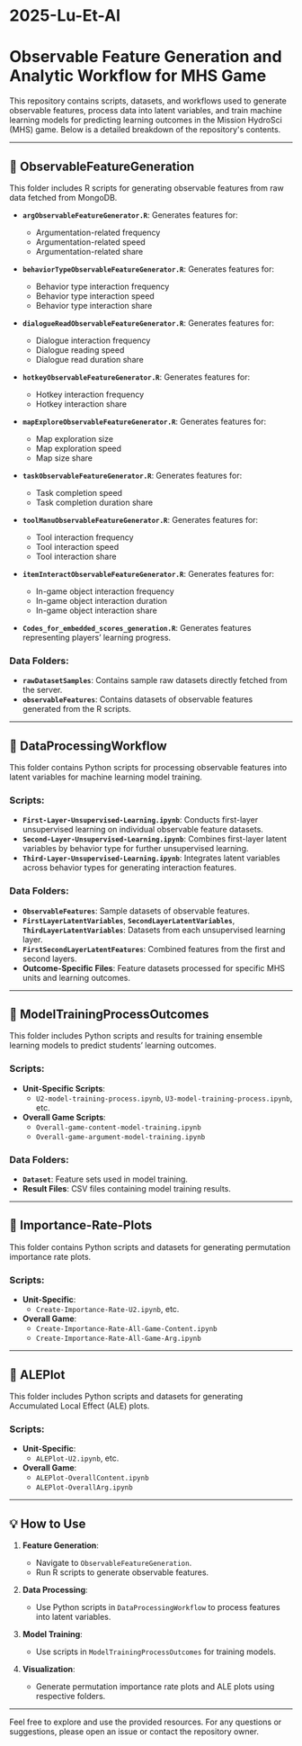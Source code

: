 # 2025-Lu-Et-Al

# Observable Feature Generation and Analytic Workflow for MHS Game

This repository contains scripts, datasets, and workflows used to generate observable features, process data into latent variables, and train machine learning models for predicting learning outcomes in the Mission HydroSci (MHS) game. Below is a detailed breakdown of the repository's contents.

---

## 📂 ObservableFeatureGeneration

This folder includes R scripts for generating observable features from raw data fetched from MongoDB.

- **`argObservableFeatureGenerator.R`**: Generates features for:
  - Argumentation-related frequency
  - Argumentation-related speed
  - Argumentation-related share

- **`behaviorTypeObservableFeatureGenerator.R`**: Generates features for:
  - Behavior type interaction frequency
  - Behavior type interaction speed
  - Behavior type interaction share

- **`dialogueReadObservableFeatureGenerator.R`**: Generates features for:
  - Dialogue interaction frequency
  - Dialogue reading speed
  - Dialogue read duration share

- **`hotkeyObservableFeatureGenerator.R`**: Generates features for:
  - Hotkey interaction frequency
  - Hotkey interaction share

- **`mapExploreObservableFeatureGenerator.R`**: Generates features for:
  - Map exploration size
  - Map exploration speed
  - Map size share

- **`taskObservableFeatureGenerator.R`**: Generates features for:
  - Task completion speed
  - Task completion duration share

- **`toolManuObservableFeatureGenerator.R`**: Generates features for:
  - Tool interaction frequency
  - Tool interaction speed
  - Tool interaction share

- **`itemInteractObservableFeatureGenerator.R`**: Generates features for:
  - In-game object interaction frequency
  - In-game object interaction duration
  - In-game object interaction share

- **`Codes_for_embedded_scores_generation.R`**: Generates features representing players’ learning progress.

### Data Folders:
- **`rawDatasetSamples`**: Contains sample raw datasets directly fetched from the server.
- **`observableFeatures`**: Contains datasets of observable features generated from the R scripts.

---

## 📂 DataProcessingWorkflow

This folder contains Python scripts for processing observable features into latent variables for machine learning model training.

### Scripts:
- **`First-Layer-Unsupervised-Learning.ipynb`**: Conducts first-layer unsupervised learning on individual observable feature datasets.
- **`Second-Layer-Unsupervised-Learning.ipynb`**: Combines first-layer latent variables by behavior type for further unsupervised learning.
- **`Third-Layer-Unsupervised-Learning.ipynb`**: Integrates latent variables across behavior types for generating interaction features.

### Data Folders:
- **`ObservableFeatures`**: Sample datasets of observable features.
- **`FirstLayerLatentVariables`**, **`SecondLayerLatentVariables`**, **`ThirdLayerLatentVariables`**: Datasets from each unsupervised learning layer.
- **`FirstSecondLayerLatentFeatures`**: Combined features from the first and second layers.
- **Outcome-Specific Files**: Feature datasets processed for specific MHS units and learning outcomes.

---

## 📂 ModelTrainingProcessOutcomes

This folder includes Python scripts and results for training ensemble learning models to predict students’ learning outcomes.

### Scripts:
- **Unit-Specific Scripts**:
  - `U2-model-training-process.ipynb`, `U3-model-training-process.ipynb`, etc.
- **Overall Game Scripts**:
  - `Overall-game-content-model-training.ipynb`
  - `Overall-game-argument-model-training.ipynb`

### Data Folders:
- **`Dataset`**: Feature sets used in model training.
- **Result Files**: CSV files containing model training results.

---

## 📂 Importance-Rate-Plots

This folder contains Python scripts and datasets for generating permutation importance rate plots.

### Scripts:
- **Unit-Specific**:
  - `Create-Importance-Rate-U2.ipynb`, etc.
- **Overall Game**:
  - `Create-Importance-Rate-All-Game-Content.ipynb`
  - `Create-Importance-Rate-All-Game-Arg.ipynb`

---

## 📂 ALEPlot

This folder includes Python scripts and datasets for generating Accumulated Local Effect (ALE) plots.

### Scripts:
- **Unit-Specific**:
  - `ALEPlot-U2.ipynb`, etc.
- **Overall Game**:
  - `ALEPlot-OverallContent.ipynb`
  - `ALEPlot-OverallArg.ipynb`

---

## 💡 How to Use

1. **Feature Generation**:
   - Navigate to `ObservableFeatureGeneration`.
   - Run R scripts to generate observable features.

2. **Data Processing**:
   - Use Python scripts in `DataProcessingWorkflow` to process features into latent variables.

3. **Model Training**:
   - Use scripts in `ModelTrainingProcessOutcomes` for training models.

4. **Visualization**:
   - Generate permutation importance rate plots and ALE plots using respective folders.

---

Feel free to explore and use the provided resources. For any questions or suggestions, please open an issue or contact the repository owner.
